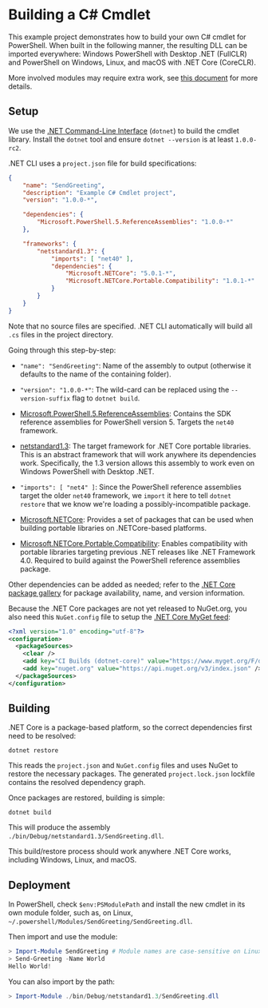 Building a C# Cmdlet
====================

This example project demonstrates how to build your own C# cmdlet for PowerShell.
When built in the following manner, the resulting DLL can be imported everywhere:
Windows PowerShell with Desktop .NET (FullCLR) and PowerShell on Windows, Linux, and macOS with .NET Core (CoreCLR).

More involved modules may require extra work, see [this document](../portable-modules/portable-modules.md) for more details.

Setup
-----

We use the [.NET Command-Line Interface][dotnet-cli] (`dotnet`) to build the cmdlet library.
Install the `dotnet` tool and ensure `dotnet --version` is at least `1.0.0-rc2`.

.NET CLI uses a `project.json` file for build specifications:

```json
{
    "name": "SendGreeting",
    "description": "Example C# Cmdlet project",
    "version": "1.0.0-*",

    "dependencies": {
        "Microsoft.PowerShell.5.ReferenceAssemblies": "1.0.0-*"
    },

    "frameworks": {
        "netstandard1.3": {
            "imports": [ "net40" ],
            "dependencies": {
                "Microsoft.NETCore": "5.0.1-*",
                "Microsoft.NETCore.Portable.Compatibility": "1.0.1-*"
            }
        }
    }
}
```

Note that no source files are specified.
.NET CLI automatically will build all `.cs` files in the project directory.

Going through this step-by-step:

- `"name": "SendGreeting"`: Name of the assembly to output (otherwise it defaults to the name of the containing folder).

- `"version": "1.0.0-*"`: The wild-card can be replaced using the `--version-suffix` flag to `dotnet build`.

- [Microsoft.PowerShell.5.ReferenceAssemblies][powershell]: Contains the SDK reference assemblies for PowerShell version 5.
  Targets the `net40` framework.

- [netstandard1.3][]: The target framework for .NET Core portable libraries.
  This is an abstract framework that will work anywhere its dependencies work.
  Specifically, the 1.3 version allows this assembly to work even on Windows PowerShell with Desktop .NET.

- `"imports": [ "net4" ]`: Since the PowerShell reference assemblies target the older `net40` framework,
  we `import` it here to tell `dotnet restore` that we know we're loading a possibly-incompatible package.

- [Microsoft.NETCore][netcore]: Provides a set of packages that can be used when building portable
  libraries on .NETCore-based platforms.

- [Microsoft.NETCore.Portable.Compatibility][portable]: Enables compatibility
  with portable libraries targeting previous .NET releases like .NET Framework 4.0.
  Required to build against the PowerShell reference assemblies package.

Other dependencies can be added as needed;
refer to the [.NET Core package gallery][myget] for package availability, name, and version information.

Because the .NET Core packages are not yet released to NuGet.org,
you also need this `NuGet.config` file to setup the [.NET Core MyGet feed][myget]:

```xml
<?xml version="1.0" encoding="utf-8"?>
<configuration>
  <packageSources>
    <clear />
    <add key="CI Builds (dotnet-core)" value="https://www.myget.org/F/dotnet-core/api/v3/index.json" />
    <add key="nuget.org" value="https://api.nuget.org/v3/index.json" />
  </packageSources>
</configuration>
```

[dotnet-cli]: https://github.com/dotnet/cli#new-to-net-cli
[powershell]: https://www.nuget.org/packages/Microsoft.PowerShell.5.ReferenceAssemblies
[netstandard1.3]: https://github.com/dotnet/corefx/blob/master/Documentation/architecture/net-standard-applications.md
[netcore]: https://dotnet.myget.org/feed/dotnet-core/package/nuget/Microsoft.NETCore
[portable]: https://dotnet.myget.org/feed/dotnet-core/package/nuget/Microsoft.NETCore.Portable.Compatibility
[myget]: https://dotnet.myget.org/gallery/dotnet-core

Building
--------

.NET Core is a package-based platform, so the correct dependencies first need to be resolved:

```
dotnet restore
```

This reads the `project.json` and `NuGet.config` files and uses NuGet to restore the necessary packages.
The generated `project.lock.json` lockfile contains the resolved dependency graph.

Once packages are restored, building is simple:

```
dotnet build
```

This will produce the assembly `./bin/Debug/netstandard1.3/SendGreeting.dll`.

This build/restore process should work anywhere .NET Core works, including Windows, Linux, and macOS.

Deployment
----------

In PowerShell, check `$env:PSModulePath` and install the new cmdlet in its own
module folder, such as, on Linux,
`~/.powershell/Modules/SendGreeting/SendGreeting.dll`.

Then import and use the module:

```powershell
> Import-Module SendGreeting # Module names are case-sensitive on Linux
> Send-Greeting -Name World
Hello World!
```

You can also import by the path:

```powershell
> Import-Module ./bin/Debug/netstandard1.3/SendGreeting.dll
```
